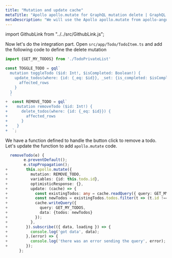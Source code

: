 ```yaml
---
title: "Mutation and update cache"
metaTitle: "Apollo apollo.mutate for GraphQL mutation delete | GraphQL Angular Apollo Tutorial"
metaDescription: "We will use the Apollo apollo.mutate from apollo-angular with variables as an example to delete existing data and update cache locally using readQuery and writeQuery."
---
```


import GithubLink from "../../src/GithubLink.js";

Now let's do the integration part. Open `src/app/Todo/TodoItem.ts` and add the following code to define the delete mutation

<GithubLink link="https://github.com/hasura/graphql-engine/blob/master/community/learn/graphql-tutorials/tutorials/angular-apollo/app-final/src/app/Todo/TodoItem.ts" text="src/app/Todo/TodoItem.ts" />

```typescript
import {GET_MY_TODOS} from './TodoPrivateList'

const TOGGLE_TODO = gql`
  mutation toggleTodo ($id: Int!, $isCompleted: Boolean!) {
    update_todos(where: {id: {_eq: $id}}, _set: {is_completed: $isCompleted}) {
      affected_rows
    }
  }
  `
+  const REMOVE_TODO = gql`
+    mutation removeTodo ($id: Int!) {
+      delete_todos(where: {id: {_eq: $id}}) {
+        affected_rows
+      }
+    }
+  `;
```

We have a function defined to handle the button click to remove a todo. Let's update the function to add `apollo.mutate` code.

```typescript
  removeTodo(e) {
        e.preventDefault();
        e.stopPropagation();
+        this.apollo.mutate({
+          mutation: REMOVE_TODO,
+          variables: {id: this.todo.id},
+          optimisticResponse: {},
+          update: (cache) => {
+            const existingTodos: any = cache.readQuery({ query: GET_MY_TODOS });
+            const newTodos = existingTodos.todos.filter(t => (t.id !== this.todo.id));
+            cache.writeQuery({
+              query: GET_MY_TODOS,
+              data: {todos: newTodos}
+            });
+          },
+        }).subscribe(({ data, loading }) => {
+          console.log('got data', data);
+        },(error) => {
+          console.log('there was an error sending the query', error);
+        });
      };
```
